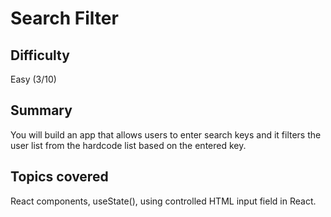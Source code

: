 # Search Filter

## Difficulty
Easy (3/10)

## Summary
You will build an app that allows users to enter search keys and it filters the user list from the hardcode list based on the entered key.

## Topics covered
React components, useState(), using controlled HTML input field in React.
